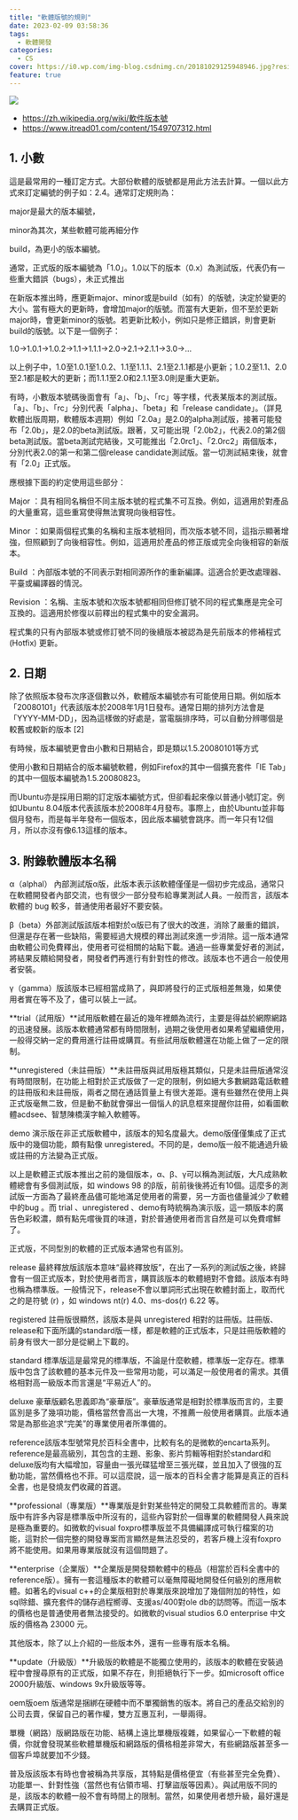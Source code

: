 ```yaml
---
title: "軟體版號的規則"
date: 2023-02-09 03:58:36
tags:
  - 軟體開發
categories:
  - CS
cover: https://i0.wp.com/img-blog.csdnimg.cn/20181029125948946.jpg?resize=816%2C9999&ssl=1&zoom=2
feature: true
---
```



![](https://i0.wp.com/img-blog.csdnimg.cn/20181029125948946.jpg?resize=816%2C9999&ssl=1&zoom=2)

- https://zh.wikipedia.org/wiki/軟件版本號
- https://www.itread01.com/content/1549707312.html


## 1. 小數
這是最常用的一種訂定方式。大部份軟體的版號都是用此方法去計算。一個以此方式來訂定編號的例子如：2.4。通常訂定規則為：

major是最大的版本編號，

minor為其次，某些軟體可能再細分作

build，為更小的版本編號。

通常，正式版的版本編號為「1.0」。1.0以下的版本（0.x）為測試版，代表仍有一些重大錯誤（bugs），未正式推出

在新版本推出時，應更新major、minor或是build（如有）的版號，決定於變更的大小。當有極大的更新時，會增加major的版號。而當有大更新，但不至於更新major時，會更新minor的版號。若更新比較小，例如只是修正錯誤，則會更新build的版號。以下是一個例子：

1.0→1.0.1→1.0.2→1.1→1.1.1→2.0→2.1→2.1.1→3.0→…

以上例子中，1.0至1.0.1至1.0.2、1.1至1.1.1、2.1至2.1.1都是小更新；1.0.2至1.1、2.0至2.1都是較大的更新；而1.1.1至2.0和2.1.1至3.0則是重大更新。

有時，小數版本號碼後面會有「a」、「b」、「rc」等字樣，代表某版本的測試版。「a」、「b」、「rc」分別代表「alpha」、「beta」和「release candidate」。（詳見軟體出版周期，軟體版本週期）例如「2.0a」是2.0的alpha測試版，接著可能發布「2.0b」，是2.0的beta測試版。跟著，又可能出現「2.0b2」，代表2.0的第2個beta測試版。當beta測試完結後，又可能推出「2.0rc1」、「2.0rc2」兩個版本，分別代表2.0的第一和第二個release candidate測試版。當一切測試結束後，就會有「2.0」正式版。

應根據下面的約定使用這些部分：

Major ：具有相同名稱但不同主版本號的程式集不可互換。例如，這適用於對產品的大量重寫，這些重寫使得無法實現向後相容性。

Minor ：如果兩個程式集的名稱和主版本號相同，而次版本號不同，這指示顯著增強，但照顧到了向後相容性。例如，這適用於產品的修正版或完全向後相容的新版本。

Build ：內部版本號的不同表示對相同源所作的重新編譯。這適合於更改處理器、平臺或編譯器的情況。

Revision ：名稱、主版本號和次版本號都相同但修訂號不同的程式集應是完全可互換的。這適用於修復以前釋出的程式集中的安全漏洞。

程式集的只有內部版本號或修訂號不同的後續版本被認為是先前版本的修補程式 (Hotfix) 更新。

## 2. 日期
除了依照版本發布次序逐個數以外，軟體版本編號亦有可能使用日期。例如版本「20080101」代表該版本於2008年1月1日發布。通常日期的排列方法會是「YYYY-MM-DD」，因為這樣做的好處是，當電腦排序時，可以自動分辨哪個是較舊或較新的版本 [2]

有時候，版本編號更會由小數和日期結合，即是類以1.5.20080101等方式

使用小數和日期結合的版本編號軟體，例如Firefox的其中一個擴充套件「IE Tab」的其中一個版本編號為1.5.20080823。

而Ubuntu亦是採用日期的訂定版本編號方式，但卻看起來像以普通小號訂定。例如Ubuntu 8.04版本代表該版本於2008年4月發布。事際上，由於Ubuntu並非每個月發布，而是每半年發布一個版本，因此版本編號會跳序。而一年只有12個月，所以亦沒有像6.13這樣的版本。

## 3. 附錄軟體版本名稱
α（alphal） 內部測試版α版，此版本表示該軟體僅僅是一個初步完成品，通常只在軟體開發者內部交流，也有很少一部分發布給專業測試人員。一般而言，該版本軟體的 bug 較多，普通使用者最好不要安裝。

β（beta）外部測試版該版本相對於α版已有了很大的改進，消除了嚴重的錯誤，但還是存在著一些缺陷，需要經過大規模的釋出測試來進一步消除。這一版本通常由軟體公司免費釋出，使用者可從相關的站點下載。通過一些專業愛好者的測試，將結果反饋給開發者，開發者們再進行有針對性的修改。該版本也不適合一般使用者安裝。

γ（gamma）版該版本已經相當成熟了，與即將發行的正式版相差無幾，如果使用者實在等不及了，儘可以裝上一試。

**trial（試用版）**試用版軟體在最近的幾年裡頗為流行，主要是得益於網際網路的迅速發展。該版本軟體通常都有時間限制，過期之後使用者如果希望繼續使用，一般得交納一定的費用進行註冊或購買。有些試用版軟體還在功能上做了一定的限制。

**unregistered（未註冊版）**未註冊版與試用版極其類似，只是未註冊版通常沒有時間限制，在功能上相對於正式版做了一定的限制，例如絕大多數網路電話軟體的註冊版和未註冊版，兩者之間在通話質量上有很大差距。還有些雖然在使用上與正式版毫無二致，但是動不動就會彈出一個惱人的訊息框來提醒你註冊，如看圖軟體acdsee、智慧陳橋漢字輸入軟體等。

demo 演示版在非正式版軟體中，該版本的知名度最大。demo版僅僅集成了正式版中的幾個功能，頗有點像 unregistered。不同的是，demo版一般不能通過升級或註冊的方法變為正式版。

以上是軟體正式版本推出之前的幾個版本，α、β、γ可以稱為測試版，大凡成熟軟體總會有多個測試版，如 windows 98 的β版，前前後後將近有10個。這麼多的測試版一方面為了最終產品儘可能地滿足使用者的需要，另一方面也儘量減少了軟體中的bug 。而 trial 、unregistered 、demo有時統稱為演示版，這一類版本的廣告色彩較濃，頗有點先嚐後買的味道，對於普通使用者而言自然是可以免費嚐鮮了。

正式版，不同型別的軟體的正式版本通常也有區別。

release 最終釋放版該版本意味“最終釋放版”，在出了一系列的測試版之後，終歸會有一個正式版本，對於使用者而言，購買該版本的軟體絕對不會錯。該版本有時也稱為標準版。一般情況下，release不會以單詞形式出現在軟體封面上，取而代之的是符號 (r) ，如 windows nt(r) 4.0、ms-dos(r) 6.22 等。

registered 註冊版很顯然，該版本是與 unregistered 相對的註冊版。註冊版、release和下面所講的standard版一樣，都是軟體的正式版本，只是註冊版軟體的前身有很大一部分是從網上下載的。

standard 標準版這是最常見的標準版，不論是什麼軟體，標準版一定存在。標準版中包含了該軟體的基本元件及一些常用功能，可以滿足一般使用者的需求。其價格相對高一級版本而言還是“平易近人”的。

deluxe 豪華版顧名思義即為“豪華版”。豪華版通常是相對於標準版而言的，主要區別是多了幾項功能，價格當然會高出一大塊，不推薦一般使用者購買。此版本通常是為那些追求“完美”的專業使用者所準備的。

reference該版本型號常見於百科全書中，比較有名的是微軟的encarta系列。 reference是最高級別，其包含的主題、影象、影片剪輯等相對於standard和deluxe版均有大幅增加，容量由一張光碟猛增至三張光碟，並且加入了很強的互動功能，當然價格也不菲。可以這麼說，這一版本的百科全書才能算是真正的百科全書，也是發燒友們收藏的首選。

**professional（專業版）**專業版是針對某些特定的開發工具軟體而言的。專業版中有許多內容是標準版中所沒有的，這些內容對於一個專業的軟體開發人員來說是極為重要的。如微軟的visual foxpro標準版並不具備編譯成可執行檔案的功能，這對於一個完整的開發專案而言顯然是無法忍受的，若客戶機上沒有foxpro將不能使用。如果用專業版就沒有這個問題了。

**enterprise（企業版）**企業版是開發類軟體中的極品（相當於百科全書中的reference版）。擁有一套這種版本的軟體可以毫無障礙地開發任何級別的應用軟體。如著名的visual c++的企業版相對於專業版來說增加了幾個附加的特性，如sql除錯、擴充套件的儲存過程嚮導、支援as/400對ole db的訪問等。而這一版本的價格也是普通使用者無法接受的。如微軟的visual studios 6.0 enterprise 中文版的價格為 23000 元。

其他版本，除了以上介紹的一些版本外，還有一些專有版本名稱。

**update（升級版）**升級版的軟體是不能獨立使用的，該版本的軟體在安裝過程中會搜尋原有的正式版，如果不存在，則拒絕執行下一步。如microsoft office 2000升級版、windows 9x升級版等等。

oem版oem 版通常是捆綁在硬體中而不單獨銷售的版本。將自己的產品交給別的公司去賣，保留自己的著作權，雙方互惠互利，一舉兩得。

單機（網路）版網路版在功能、結構上遠比單機版複雜，如果留心一下軟體的報價，你就會發現某些軟體單機版和網路版的價格相差非常大，有些網路版甚至多一個客戶埠就要加不少錢。

普及版該版本有時也會被稱為共享版，其特點是價格便宜（有些甚至完全免費）、功能單一、針對性強（當然也有佔領市場、打擊盜版等因素）。與試用版不同的是，該版本的軟體一般不會有時間上的限制。當然，如果使用者想升級，最好還是去購買正式版。